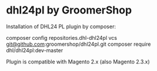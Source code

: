 # dhl24pl by GroomerShop
Installation of DHL24 PL plugin by composer:

composer config repositories.dhl-dhl24pl vcs git@github.com:groomershop/dhl24pl.git
composer require dhl/dhl24pl:dev-master

Plugin is compatible with Magento 2.x (also Magento 2.3.x)
